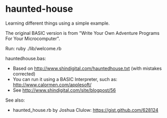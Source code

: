 haunted-house
=============

Learning different things using a simple example.

The original BASIC version is from "Write Your Own Adventure Programs For Your Microcomputer".

Run:
    ruby ./lib/welcome.rb

hauntedhouse.bas:
* Based on http://www.shindigital.com/hauntedhouse.txt (with mistakes corrected)
* You can run it using a BASIC Interpreter, such as: http://www.calormen.com/applesoft/
* See http://www.shindigital.com/site/blogpost/56

See also:
* haunted_house.rb by Joshua Clulow: https://gist.github.com/628124
